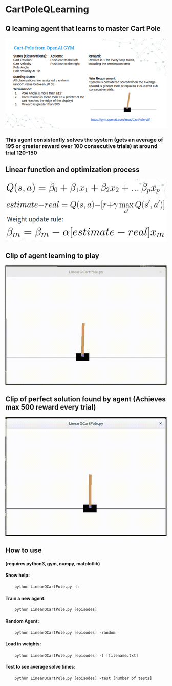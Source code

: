 # CartPoleQLearning

## Q learning agent that learns to master Cart Pole 

![alt text](pictures/game.png)

### This agent consistently solves the system (gets an average of 195 or greater reward over 100 consecutive trials) at around trial 120-150

## Linear function and optimization process

![alt text](pictures/formula.png)

## Clip of agent learning to play

![alt text](pictures/Learning.gif)

## Clip of perfect solution found by agent (Achieves max 500 reward every trial)

![alt text](pictures/PerfectSolution.gif)

## How to use 
  #### (requires python3, gym, numpy, matplotlib) 

  #### Show help: 
  		python LinearQCartPole.py -h 

  #### Train a new agent: 
  		python LinearQCartPole.py [episodes]  

  #### Random Agent: 
  		python LinearQCartPole.py [episodes] -random  

  #### Load in weights: 
  		python LinearQCartPole.py [episodes] -f [filename.txt]   

  #### Test to see average solve times: 
  		python LinearQCartPole.py [episodes] -test [number of tests] 

	
